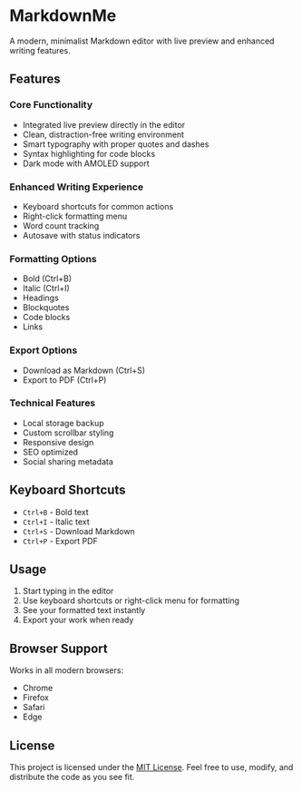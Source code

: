 # MarkdownMe
A modern, minimalist Markdown editor with live preview and enhanced writing features.

## Features

### Core Functionality
- Integrated live preview directly in the editor
- Clean, distraction-free writing environment
- Smart typography with proper quotes and dashes
- Syntax highlighting for code blocks
- Dark mode with AMOLED support

### Enhanced Writing Experience
- Keyboard shortcuts for common actions
- Right-click formatting menu
- Word count tracking
- Autosave with status indicators

### Formatting Options
- Bold (Ctrl+B)
- Italic (Ctrl+I)
- Headings
- Blockquotes
- Code blocks
- Links

### Export Options
- Download as Markdown (Ctrl+S)
- Export to PDF (Ctrl+P)

### Technical Features
- Local storage backup
- Custom scrollbar styling
- Responsive design
- SEO optimized
- Social sharing metadata

## Keyboard Shortcuts
- `Ctrl+B` - Bold text
- `Ctrl+I` - Italic text
- `Ctrl+S` - Download Markdown
- `Ctrl+P` - Export PDF

## Usage
1. Start typing in the editor
2. Use keyboard shortcuts or right-click menu for formatting
3. See your formatted text instantly
4. Export your work when ready

## Browser Support
Works in all modern browsers:
- Chrome
- Firefox
- Safari
- Edge

## License
This project is licensed under the [MIT License](LICENSE). Feel free to use, modify, and distribute the code as you see fit.
